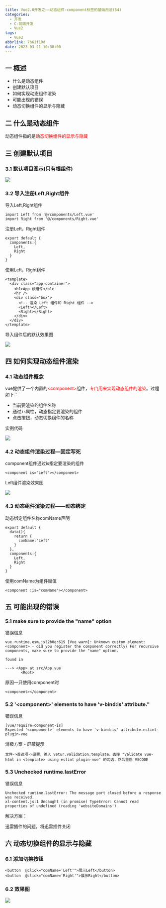 ```yaml
---
title: Vue2.0开发之——动态组件-component标签的基础用法(54)
categories:
  - 开发
  - C-前端开发
  - Vue2
tags:
  - Vue2
abbrlink: 7b61f19d
date: 2023-03-21 10:30:00
---
```

## 一 概述

* 什么是动态组件
* 创建默认项目
* 如何实现动态组件渲染
* 可能出现的错误
* 动态切换组件的显示与隐藏

<!--more-->

## 二 什么是动态组件

动态组件指的是<font color=red>动态切换组件的显示与隐藏</font>

## 三 创建默认项目

### 3.1 默认项目图示(只有根组件)
![][2]

### 3.2 导入注册Left,Right组件

导入Left,Right组件

```
import Left from '@/components/Left.vue'
import Right from '@/components/Right.vue'
```

注册Left，Right组件

```
export default {
  components:{
    Left,
    Right
  }
}
```

使用Left，Right组件

```
<template>
  <div class="app-container">
    <h1>App 根组件</h1>
    <hr />
    <div class="box">
      <!-- 渲染 Left 组件和 Right 组件 -->
      <Left></Left>
      <Right></Right>
    </div>
  </div>
</template>
```

导入组件后的默认效果图

![][3]

## 四 如何实现动态组件渲染

### 4.1 动态组件概念

vue提供了一个内置的<font color=red>\<component></font>组件，<font color=red>专门用来实现动态组件的渲染</font>。过程如下：

* 当前要渲染的组件名称
* 通过`is`属性，动态指定要渲染的组件
* 点击按钮，动态切换组件的名称

实例代码

![][1]


### 4.2 动态组件渲染过程—固定写死

component组件通过is指定要渲染的组件

```
<component is="Left"></component>
```

Left组件渲染效果图

![][4]

### 4.3 动态组件渲染过程——动态绑定

动态绑定组件名称comName声明

```
export default {
  data(){
    return {
      comName:'Left'
    }
  },
  components:{
    Left,
    Right
  }
}
```

使用comName为组件赋值

```
<component :is="comName"></component>
```


## 五 可能出现的错误

### 5.1  make sure to provide the "name" option
错误信息

```
vue.runtime.esm.js?2b0e:619 [Vue warn]: Unknown custom element: <component> - did you register the component correctly? For recursive components, make sure to provide the "name" option.

found in

---> <App> at src/App.vue
       <Root>
```

原因—只使用component时

```
<component></component>
```

### 5.2 '\<component>' elements to have 'v-bind:is' attribute."

错误信息

```
[vue/require-component-is]
Expected '<component>' elements to have 'v-bind:is' attribute.eslint-plugin-vue
```

消极方案 - 屏蔽提示

```
文件->首选项->设置，输入 vetur.validation.template，去掉 "Validate vue-html in <template> using eslint plugin-vue" 的勾选，然后重启 VSCODE
```

### 5.3 Unchecked runtime.lastError

错误信息

```
Unchecked runtime.lastError: The message port closed before a response was received.
xl-content.js:1 Uncaught (in promise) TypeError: Cannot read properties of undefined (reading 'websiteDomains')
```

解决方案：

迅雷插件的问题，将迅雷插件关闭

## 六 动态切换组件的显示与隐藏

### 6.1 添加切换按钮

```
<button  @click="comName='Left'">展示Left</button>
<button  @click="comName='Right'">展示Right</button>
```

### 6.2 效果图
![][5]





[1]:https://cdn.jsdelivr.net/gh/PGzxc/CDN/blog-vue/vue2.0-54-component-process.png
[2]:https://cdn.jsdelivr.net/gh/PGzxc/CDN/blog-vue/vue2.0-54-component-modify-before.png
[3]:https://cdn.jsdelivr.net/gh/PGzxc/CDN/blog-vue/vue2.0-54-component-compoent-import.png
[4]:https://cdn.jsdelivr.net/gh/PGzxc/CDN/blog-vue/vue2.0-54-component-left-preview.png
[5]:https://cdn.jsdelivr.net/gh/PGzxc/CDN/blog-vue/vue2.0-54-component-switch.gif